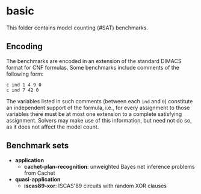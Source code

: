 # basic
This folder contains model counting (#SAT) benchmarks.

## Encoding

The benchmarks are encoded in an extension of the standard DIMACS format for CNF formulas.
Some benchmarks include comments of the following form:

    c ind 1 4 9 0
    c ind 7 42 0

The variables listed in such comments (between each `ind` and `0`) constitute an independent support of the formula, i.e., for every assignment to those variables there must be at most one extension to a complete satisfying assignment.
Solvers may make use of this information, but need not do so, as it does not affect the model count.

## Benchmark sets

* __application__
    * __cachet-plan-recognition__: unweighted Bayes net inference problems from Cachet
* __quasi-application__
    * __iscas89-xor__: ISCAS'89 circuits with random XOR clauses